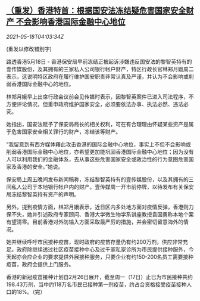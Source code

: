 <!--1621312261000-->
[（重发）香港特首：根据国安法冻结疑危害国家安全财产 不会影响香港国际金融中心地位](https://cn.reuters.com/article/hk-chief-comments-0518-tues-idCNKCS2CZ0AG)
------

<div><i>2021-05-18T04:03:34Z</i></div><p>(重发以修改错别字)</p><p>路透香港5月18日 - 香港保安局早前冻结正被起诉涉嫌违反国安法的黎智英持有的壹传媒股份，及其拥有的三家私人公司银行帐户财产，特区行政长官林郑月娥周二表示，这说明特区政府在履行维护国安职责非常认真及严谨，并认为不会影响或削弱香港国际金融中心的地位。</p><p>林郑月娥早上出席行政会议前会见传媒时表示，因黎智英案件已进入司法程序，不方便评论倩况，但重申政府维护国家安全，必须要依法办事、执法必然、违法必究。</p><p>她指出，国安法赋予了保安局局长的相关权利，可在有合理理由怀疑某些资产是属于危害国家安全相关罪行的财产，冻结该等财产。</p><p>“我留意到有西方媒体藉此攻击香港的国际金融中心地位，事实上不但不会影响或削弱香港国际金融中心地位，亦希望更加能巩固香港国际金融中心地位；因为没有人可以利用我们的金融体系，去从事这些危害国家安全或政治性的行为意图危害国家及香港的安全。”她说。</p><p>保安局上周五晚间发布新闻稿称，冻结黎智英持有的壹传媒股份，以及其拥有的三间私人公司于本地银行帐户内的财产。壹传媒周一开市前停牌，以待发布有关保安局冻结黎智英持有资产的声明。</p><p>另外，提到疫情方面，林郑月娥表示，近日区内多处地方面对疫情反弹，香港则力保不失，她并引述政府专家顾问、香港大学微生物学系讲座教授袁国勇称本地个案有望清零。目前香港对外防输入方面采取最严厉的措施，并会密切留意海外的情况。</p><p>她并继续呼吁市民接种疫苗，现时政府的疫苗存量仍有约200万剂，供应非常充足。政府除继续透过社区疫苗接种中心及过千家私家诊所为市民提供接种服外，今天起亦会应企业的要求提供外展接种服务，只要企业有约150-200名员工需要接种疫苗，政府会提供上门服务。</p><p>香港的新冠疫苗接种计划自2月26日展开，截至周一（17日）止已为市民接种共约198.43万剂，当中约118万名市民已接种第一剂疫苗，约占合资格接受疫苗接种人口的18%。（完）</p>
